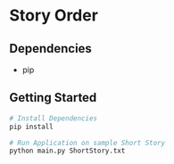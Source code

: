 # Story Order

## Dependencies

- pip

## Getting Started

```bash
# Install Dependencies
pip install

# Run Application on sample Short Story
python main.py ShortStory.txt
```